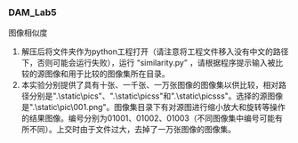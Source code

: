 ### DAM_Lab5
图像相似度


1. 解压后将文件夹作为python工程打开（请注意将工程文件移入没有中文的路径下，否则可能会运行失败），运行 “similarity.py” ，请根据程序提示输入被比较的源图像和用于比较的图像集所在目录。
2. 本实验分别提供了具有十张、一千张、一万张图像的图像集以供比较，相对路径分别是".\static\\pics"、".\static\\picss"和".\static\\picsss"。选择的源图像是".\static\\pic\\001.png"。图像集目录下有对源图进行缩小放大和旋转等操作的结果图像。编号分别为01001、01002、01003（不同图像集中编号可能有所不同）。上交时由于文件过大，去掉了一万张图像的图像集。
